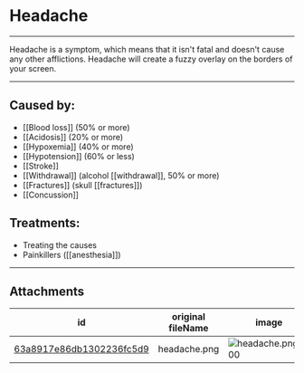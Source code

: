 # Headache

 

---

Headache is a symptom, which means that it isn't fatal and doesn't cause any other afflictions. Headache will create a fuzzy overlay on the borders of your screen.

---
## Caused by:

- [[Blood loss]] (50% or more)
- [[Acidosis]] (20% or more)
- [[Hypoxemia]] (40% or more)
- [[Hypotension]] (60% or less)
- [[Stroke]]
- [[Withdrawal]] (alcohol [[withdrawal]], 50% or more)
- [[Fractures]] (skull [[fractures]])
- [[Concussion]]

## Treatments:

- Treating the causes
- Painkillers ([[anesthesia]])

---

## Attachments

id | original fileName | image
---|---|---
[63a8917e86db1302236fc5d9](63a8917e86db1302236fc5d9.png) | headache.png | ![headache.png\|200](63a8917e86db1302236fc5d9.png)